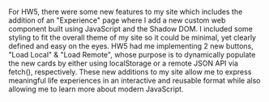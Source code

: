 For HW5, there were some new features to my site which includes the addition of an "Experience" page where I add a new custom web component <experience-card> built using JavaScript and the Shadow DOM. I included some styling to fit the overall theme of my site so it could be minimal, yet clearly defined and easy on the eyes. HW5 had me implementing 2 new buttons, "Load Local" & "Load Remote", whose purpose is to dynamically populate the new cards by either using localStorage or a remote JSON API via fetch(), respectively. These new additions to my site allow me to express meaningful life experiences in an interactive and reusable format while also allowing me to learn more about modern JavaScript. 